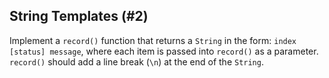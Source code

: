 ## String Templates (#2)

Implement a `record()` function that returns a `String` in the form: `index
[status] message`, where each item is passed into `record()` as a parameter.
`record()` should add a line break (`\n`) at the end of the `String`.
